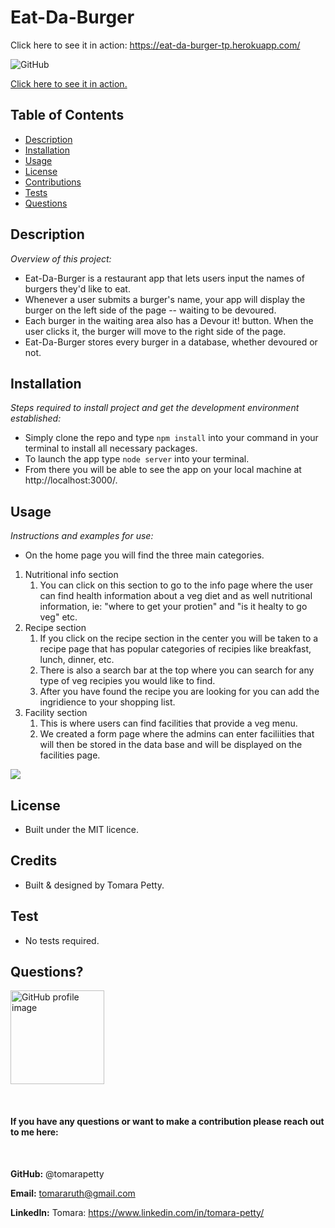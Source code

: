 # Eat-Da-Burger

Click here to see it in action: https://eat-da-burger-tp.herokuapp.com/
  
![GitHub](https://img.shields.io/badge/license-MIT-green)

<a href="https://eat-da-burger-tp.herokuapp.com/">Click here to see it in action.</a>

## Table of Contents
* [Description](#description)
* [Installation](#installation)
* [Usage](#usage)
* [License](#license)
* [Contributions](#contributions)
* [Tests](#tests)
* [Questions](#questions)

## Description 
*Overview of this project:* 
* Eat-Da-Burger is a restaurant app that lets users input the names of burgers they'd like to eat.
* Whenever a user submits a burger's name, your app will display the burger on the left side of the page -- waiting to be devoured.
* Each burger in the waiting area also has a Devour it! button. When the user clicks it, the burger will move to the right side of the page.
* Eat-Da-Burger stores every burger in a database, whether devoured or not.

## Installation
*Steps required to install project and get the development environment established:*
* Simply clone the repo and type `npm install` into your command in your terminal to install all necessary packages. 
* To launch the app type `node server` into your terminal.
* From there you will be able to see the app on your local machine at http://localhost:3000/.

## Usage
*Instructions and examples for use:* 
* On the home page you will find the three main categories. 
1. Nutritional info section 
    1. You can click on this section to go to the info page where the user can find health information about a veg diet and as well nutritional information, ie: "where to get your protien" and "is it healty to go veg" etc. 
2. Recipe section
    1. If you click on the recipe section in the center you will be taken to a recipe page that has popular categories of recipies like breakfast, lunch, dinner, etc. 
    2. There is also a search bar at the top where you can search for any type of veg recipies you would like to find. 
    3. After you have found the recipe you are looking for you can add the ingridience to your shopping list. 
3. Facility section
    1. This is where users can find facilities that provide a veg menu. 
    2. We created a form page where the admins can enter faciliities that will then be stored in the data base and will be displayed on the facilities page.  

<img src="./public/assets/img/nwveg.gif">

## License 
* Built under the MIT licence.

## Credits
* Built & designed by Tomara Petty.

## Test
* No tests required. 

## Questions?
<p float="left">
<img src="https://avatars0.githubusercontent.com/u/65513543?s=460&u=20bf726727263d5c2cb42b357ae261aff2a38e6e&v=4" alt="GitHub profile image" width="150">
</p>
<br>

#### If you have any questions or want to make a contribution please reach out to me here:
<br>

**GitHub:** 
@tomarapetty 
 <br>

**Email:** 
tomararuth@gmail.com 
<br>

**LinkedIn:** 
Tomara: https://www.linkedin.com/in/tomara-petty/ 

